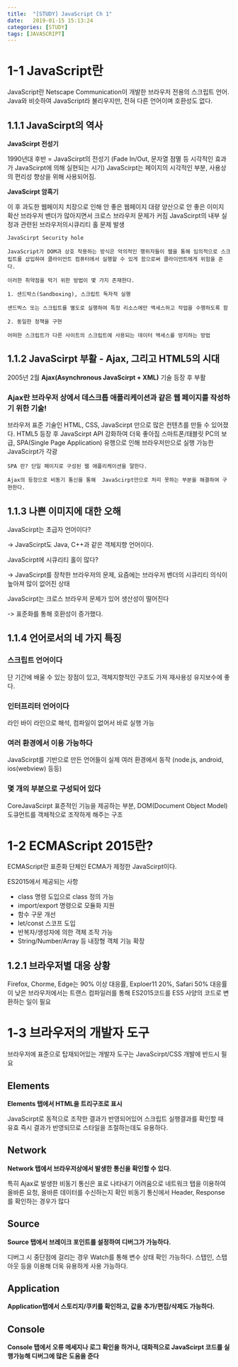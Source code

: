 ```yaml
---
title:  "[STUDY] JavaScript Ch 1"
date:   2019-01-15 15:13:24
categories: [STUDY]
tags: [JAVASCRIPT]
---
```


# 1-1 JavaScript란

JavaScript란 Netscape Communication이 개발한 브라우저 전용의 스크립트 언어.
Java와 비슷하여 JavaScript라 불리우지만, 전혀 다른 언어이며 호환성도 없다.

## 1.1.1 JavaScirpt의 역사

**JavaScirpt 전성기**

1990년대 후반 = JavaScirpt의 전성기 (Fade In/Out, 문자열 점멸 등 시각적인 효과가 JavaScirpt에 의해 실현되는 시기)
JavaScirpt는 페이지의 시각적인 부분, 사용상의 편리성 향상을 위해 사용되어짐.

**JavaScirpt 암흑기**

이 후  과도한 웹페이지 치장으로 인해 안 좋은 웹페이지 대량 양산으로 안 좋은 이미지 확산
브라우저 밴더가 많아지면서 크로스 브라우저 문제가 커짐
JavaScirpt의 내부 실정과 관련된 브라우저의시큐리티 홀 문제 발생

```
JavaScirpt Security hole

JavaScript가 DOM과 상호 작용하는 방식은 악의적인 행위자들이 웹을 통해 임의적으로 스크립트를 삽입하여 클라이언트 컴퓨터에서 실행할 수 있게 함으로써 클라이언트에게 위험을 준다.

이러한 취약점을 막기 위한 방법이 몇 가지 존재한다.

1. 샌드박스(Sandboxing), 스크립트 독자적 실행

샌드박스 또는 스크립트를 별도로 실행하여 특정 리소스에만 액세스하고 작업을 수행하도록 함

2. 동일한 정책을 구현

어떠한 스크립트가 다른 사이트의 스크립트에 사용되는 데이터 액세스를 방지하는 방법

```

## 1.1.2 JavaScirpt 부활 - Ajax, 그리고 HTML5의 시대


2005년 2월 **Ajax(Asynchronous JavaScirpt + XML)** 기술 등장 후 부활

### Ajax란 브라우저 상에서 데스크톱 애플리케이션과 같은 웹 페이지를 작성하기 위한 기술!

브라우저 표준 기술인 HTML, CSS, JavaScirpt 만으로 많은 컨텐츠를 만들 수 있어졌다.
HTML5 등장 후 JavaScirpt API 강화하여 더욱 좋아짐
스마트폰/태블릿 PC의 보급, SPA(Single Page Application) 유행으로 인해 브라우저만으로 실행 가능한 JavaScirpt가 각광

```
SPA 란? 단일 페이지로 구성된 웹 애플리케이션을 말한다.

Ajax의 등장으로 비동기 통신을 통해  JavaScirpt만으로 처리 못하는 부분을 해결하여 구현한다.
```
## 1.1.3 나쁜 이미지에 대한 오해

JavaScirpt는 초급자 언어이다?

->  JavaScirpt도 Java, C++과 같은 객체지향 언어이다.

JavaScirpt에 시큐리티 홀이 많다?

->  JavaScirpt를 장착한 브라우저의 문제, 요즘에는 브라우저 벤더의 시큐리티 의식이 높아져 많이 없어진 상태

JavaScirpt는 크로스 브라우저 문제가 있어 생산성이 떨어진다

->  표준화를 통해 호환성이 증가했다.

## 1.1.4 언어로서의 네 가지 특징

### 스크립트 언어이다
단 기간에 배울 수 있는 장점이 있고, 객체지향적인 구조도 가져 재사용성 유지보수에 좋다.
### 인터프리터 언어이다
라인 바이 라인으로 해석, 컴파일이 없어서 바로 실행 가능
### 여러 환경에서 이용 가능하다
JavaScirpt를 기반으로 만든 언어들이 실제 여러 환경에서 동작 (node.js, android, ios(webview) 등등)
### 몇 개의 부분으로 구성되어 있다
CoreJavaScirpt 표준적인 기능을 제공하는 부분, DOM(Document Object Model) 도큐먼트를 객체적으로 조작하게 해주는 구조

# 1-2 ECMAScript 2015란?
ECMAScript란 표준화 단체인 ECMA가 제정한 JavaScirpt이다.

ES2015에서 제공되는 사항
* class 명령 도입으로 class 정의 가능
* import/export 명령으로 모듈화 지원
* 함수 구문 개선
* let/const 스코프 도입
* 반복자/생성자에 의한 객체 조작 가능
* String/Number/Array 등 내장형 객체 기능 확장

## 1.2.1 브라우저별 대응 상황
Firefox, Chorme, Edge는 90% 이상 대응률, Exploer11 20%, Safari 50%
대응률이 낮은 브라우저에서는 트랜스 컴파일러를 통해 ES2015코드를 ES5 사양의 코드로 변환하는 일이 필요

# 1-3 브라우저의 개발자 도구
브라우저에 표준으로 탑재되어있는 개발자 도구는 JavaScirpt/CSS 개발에 반드시 필요

## Elements
**Elements 탭에서 HTML을 트리구조로 표시**

JavaScirpt로 동적으로 조작한 결과가 반영되어있어 스크립트 실행결과를 확인할 때 유효
즉시 결과가 반영되므로 스타일을 조절하는데도 유용하다.
## Network
**Network 탭에서 브라우저상에서 발생한 통신을 확인할 수 있다.**

특히 Ajax로 발생한 비동기 통신은 표로 나타내기 어려움으로 네트워크 탭을 이용하여 올바른 요청, 올바른 데이터를 수신하는지 확인
비동기 통신에서 Header, Response를 확인하는 경우가 많다

## Source
**Source 탭에서 브레이크 포인트를 설정하여 디버그가 가능하다.**

디버그 시 중단점에 걸리는 경우 Watch를 통해 변수 상태 확인 가능하다. 스탭인, 스탭아웃 등을 이용해 더욱 유용하게 사용 가능하다.

## Application

**Application탭에서 스토리지/쿠키를 확인하고, 값을 추가/편집/삭제도 가능하다.**

## Console

 **Console 탭에서 오류 메세지나 로그 확인을 하거나, 대화적으로 JavaScirpt 코드를 실행가능해 디버그에 많은 도움을 준다**

[jekyll]:      http://jekyllrb.com
[jekyll-gh]:   https://github.com/jekyll/jekyll
[jekyll-help]: https://github.com/jekyll/jekyll-help
